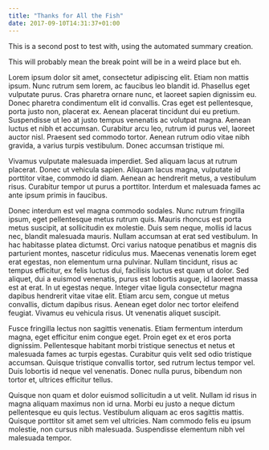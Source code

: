 ```yaml
---
title: "Thanks for All the Fish"
date: 2017-09-10T14:31:37+01:00
---
```


This is a second post to test with, using the automated summary creation.

This will probably mean the break point will be in a weird place but eh.

Lorem ipsum dolor sit amet, consectetur adipiscing elit. Etiam non mattis ipsum. Nunc rutrum sem lorem, ac faucibus leo blandit id. Phasellus eget vulputate purus. Cras pharetra ornare nunc, et laoreet sapien dignissim eu. Donec pharetra condimentum elit id convallis. Cras eget est pellentesque, porta justo non, placerat ex. Aenean placerat tincidunt dui eu pretium. Suspendisse ut leo at justo tempus venenatis ac volutpat magna. Aenean luctus et nibh et accumsan. Curabitur arcu leo, rutrum id purus vel, laoreet auctor nisl. Praesent sed commodo tortor. Aenean rutrum odio vitae nibh gravida, a varius turpis vestibulum. Donec accumsan tristique mi.

Vivamus vulputate malesuada imperdiet. Sed aliquam lacus at rutrum placerat. Donec ut vehicula sapien. Aliquam lacus magna, vulputate id porttitor vitae, commodo id diam. Aenean ac hendrerit metus, a vestibulum risus. Curabitur tempor ut purus a porttitor. Interdum et malesuada fames ac ante ipsum primis in faucibus.

Donec interdum est vel magna commodo sodales. Nunc rutrum fringilla ipsum, eget pellentesque metus rutrum quis. Mauris rhoncus est porta metus suscipit, at sollicitudin ex molestie. Duis sem neque, mollis id lacus nec, blandit malesuada mauris. Nullam accumsan at erat sed vestibulum. In hac habitasse platea dictumst. Orci varius natoque penatibus et magnis dis parturient montes, nascetur ridiculus mus. Maecenas venenatis lorem eget erat egestas, non elementum urna pulvinar. Nullam tincidunt, risus ac tempus efficitur, ex felis luctus dui, facilisis luctus est quam ut dolor. Sed aliquet, dui a euismod venenatis, purus est lobortis augue, id laoreet massa est at erat. In ut egestas neque. Integer vitae ligula consectetur magna dapibus hendrerit vitae vitae elit. Etiam arcu sem, congue ut metus convallis, dictum dapibus risus. Aenean eget dolor nec tortor eleifend feugiat. Vivamus eu vehicula risus. Ut venenatis aliquet suscipit.

Fusce fringilla lectus non sagittis venenatis. Etiam fermentum interdum magna, eget efficitur enim congue eget. Proin eget ex et eros porta dignissim. Pellentesque habitant morbi tristique senectus et netus et malesuada fames ac turpis egestas. Curabitur quis velit sed odio tristique accumsan. Quisque tristique convallis tortor, sed rutrum lectus tempor vel. Duis lobortis id neque vel venenatis. Donec nulla purus, bibendum non tortor et, ultrices efficitur tellus.

Quisque non quam et dolor euismod sollicitudin a ut velit. Nullam id risus in magna aliquam maximus non id urna. Morbi eu justo a neque dictum pellentesque eu quis lectus. Vestibulum aliquam ac eros sagittis mattis. Quisque porttitor sit amet sem vel ultricies. Nam commodo felis eu ipsum molestie, non cursus nibh malesuada. Suspendisse elementum nibh vel malesuada tempor.